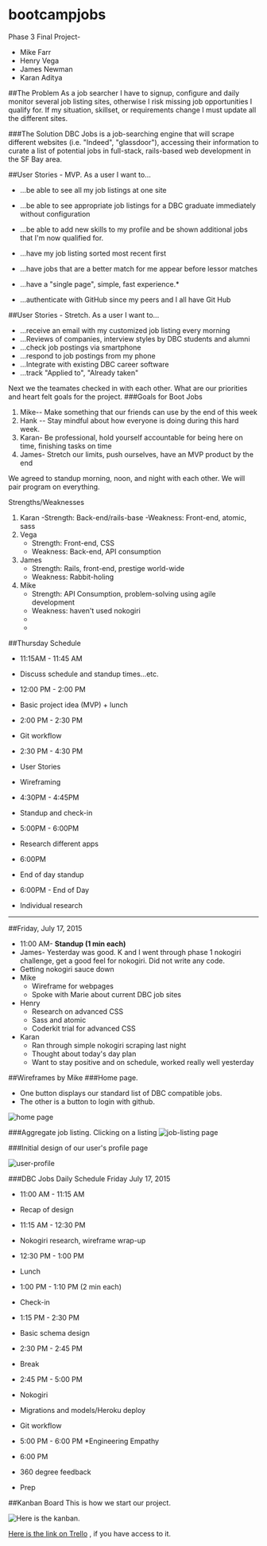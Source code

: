 # bootcampjobs
Phase 3 Final Project- 
* Mike Farr
* Henry Vega 
* James Newman
* Karan Aditya

##The Problem
As a job searcher I have to signup, configure and daily monitor several job listing sites, otherwise I risk missing job opportunities I qualify for.  If my situation, skillset, or requirements change I must update all the different sites.

###The Solution
DBC Jobs is a job-searching engine that will scrape different websites (i.e. "Indeed", "glassdoor"), accessing their information to curate a list of potential jobs in full-stack, rails-based web development in the SF Bay area.

##User Stories - MVP.  As a user I want to...
* ...be able to see all my job listings at one site
* ...be able to see appropriate job listings for a DBC graduate immediately without configuration
* ...be able to add new skills to my profile and be shown additional jobs that I'm now qualified for.
* ...have my job listing sorted most recent first
* ...have jobs that are a better match for me appear before lessor matches

* ...have a "single page", simple, fast experience.* 
* ...authenticate with GitHub since my peers and I all have Git Hub

##User Stories - Stretch.  As a user I want to...
* ...receive an email with my customized job listing every morning
* ...Reviews of companies, interview styles by DBC students and alumni
* ...check job postings via smartphone
* ...respond to job postings from my phone
* ...Integrate with existing DBC career software
* ...track "Applied to", "Already taken"



Next we the teamates checked in with each other.  What are our priorities and heart felt goals for the project.
###Goals for Boot Jobs
1. Mike-- Make something that our friends can use by the end of this week
2. Hank -- Stay mindful about how everyone is doing during this hard week.
3. Karan- Be professional, hold yourself accountable for being here on time, finishing tasks on time
4. James- Stretch our limits, push ourselves, have an MVP product by the end
 
We agreed to standup morning, noon, and night with each other.  We will pair program on everything.


Strengths/Weaknesses
1. Karan
    -Strength: Back-end/rails-base
    -Weakness: Front-end, atomic, sass
2. Vega
    - Strength: Front-end, CSS
    - Weakness: Back-end, API consumption
3. James
    - Strength: Rails, front-end, prestige world-wide
    - Weakness: Rabbit-holing
4. Mike
    - Strength: API Consumption, problem-solving using agile development
    - Weakness: haven't used nokogiri
    - 
    - 
##Thursday Schedule

* 11:15AM - 11:45 AM
 * Discuss schedule and standup times...etc.


* 12:00 PM - 2:00 PM
 * Basic project idea (MVP) + lunch

* 2:00 PM - 2:30 PM
 * Git workflow


* 2:30 PM - 4:30 PM
 * User Stories
 * Wireframing


* 4:30PM - 4:45PM
 * Standup and check-in


* 5:00PM - 6:00PM
 * Research different apps


* 6:00PM
 * End of day standup


* 6:00PM - End of Day
 * Individual research

------------------------------------------

##Friday, July 17, 2015

* 11:00 AM- **Standup (1 min each)**
 * James- Yesterday was good. K and I went through phase 1 nokogiri challenge, get a good feel for nokogiri. Did not write any code.  
 * Getting nokogiri sauce down
* Mike
  * Wireframe for webpages
  * Spoke with Marie about current DBC job sites
* Henry
  * Research on advanced CSS
  * Sass and atomic
  * Coderkit trial for advanced CSS
* Karan
  * Ran through simple nokogiri scraping last night
  * Thought about today's day plan
  * Want to stay positive and on schedule, worked really well yesterday

##Wireframes by Mike
###Home page.  
* One button displays our standard list of DBC compatible jobs.  
* The other is a button to login with github.

![home page](wireframe/home.png)

###Aggregate job listing.  Clicking on a listing 
![job-listing page](wireframe/job_listing.png)

###Initial design of our user's profile page

![user-profile](wireframe/profile_page.png)

###DBC Jobs  Daily Schedule  Friday July 17, 2015

* 11:00 AM - 11:15 AM
 * Recap of design

* 11:15 AM - 12:30 PM
 * Nokogiri research, wireframe wrap-up


* 12:30 PM - 1:00 PM
 * Lunch

* 1:00 PM - 1:10 PM (2 min each)
 * Check-in


* 1:15 PM - 2:30 PM
 * Basic schema design


* 2:30 PM - 2:45 PM
 * Break


* 2:45 PM - 5:00 PM
 * Nokogiri
 * Migrations and models/Heroku deploy
 * Git workflow


* 5:00 PM - 6:00 PM
 *Engineering Empathy


* 6:00 PM
 * 360 degree feedback
 * Prep

##Kanban Board
This is how we start our project.  
 
![Here is the kanban](BootJobs-Kanban.png).

[Here is the link on Trello](https://trello.com/b/sYYztdxH/bootjobs)
, if you have access to it. 
